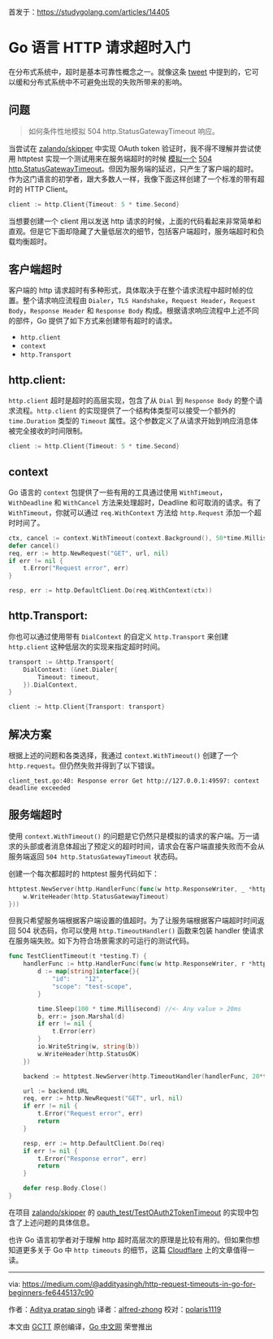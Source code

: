 首发于：https://studygolang.com/articles/14405

# Go 语言 HTTP 请求超时入门

在分布式系统中，超时是基本可靠性概念之一。就像这条 [tweet](https://twitter.com/copyconstruct/status/1025241837034860544) 中提到的，它可以缓和分布式系统中不可避免出现的失败所带来的影响。

## 问题

> 如何条件性地模拟 504 http.StatusGatewayTimeout 响应。

当尝试在 [zalando/skipper](https://github.com/zalando/skipper/issues/633) 中实现 OAuth token 验证时，我不得不理解并尝试使用 httptest 实现一个测试用来在服务端超时的时候 [模拟一个](https://stackoverflow.com/questions/51319726/how-to-mimic-504-timeout-error-for-http-request-inside-a-test-in-go) [504 http.StatusGatewayTimeout](https://stackoverflow.com/questions/51319726/how-to-mimic-504-timeout-error-for-http-request-inside-a-test-in-go)。但因为服务端的延迟，只产生了客户端的超时。作为这门语言的初学者，跟大多数人一样，我像下面这样创建了一个标准的带有超时的 HTTP Client。

```go
client := http.Client{Timeout: 5 * time.Second}
```

当想要创建一个 client 用以发送 http 请求的时候，上面的代码看起来非常简单和直观。但是它下面却隐藏了大量低层次的细节，包括客户端超时，服务端超时和负载均衡超时。

## 客户端超时

客户端的 http 请求超时有多种形式，具体取决于在整个请求流程中超时帧的位置。整个请求响应流程由 `Dialer`，`TLS Handshake`，`Request Header`，`Request Body`，`Response Header` 和 `Response Body` 构成。根据请求响应流程中上述不同的部件，Go 提供了如下方式来创建带有超时的请求。

* `http.client`
* `context`
* `http.Transport`

## http.client:

`http.client` 超时是超时的高层实现，包含了从 `Dial` 到 `Response Body` 的整个请求流程。`http.client` 的实现提供了一个结构体类型可以接受一个额外的 `time.Duration` 类型的 `Timeout` 属性。这个参数定义了从请求开始到响应消息体被完全接收的时间限制。

```go
client := http.Client{Timeout: 5 * time.Second}
```

## context

Go 语言的 `context` 包提供了一些有用的工具通过使用 `WithTimeout`，`WithDeadline` 和 `WithCancel` 方法来处理超时，Deadline 和可取消的请求。有了 `WithTimeout`，你就可以通过 `req.WithContext` 方法给 `http.Request` 添加一个超时时间了。

```go
ctx, cancel := context.WithTimeout(context.Background(), 50*time.Millisecond)
defer cancel()
req, err := http.NewRequest("GET", url, nil)
if err != nil {
    t.Error("Request error", err)
}

resp, err := http.DefaultClient.Do(req.WithContext(ctx))
```

## http.Transport:

你也可以通过使用带有 `DialContext` 的自定义 `http.Transport` 来创建 `http.client` 这种低层次的实现来指定超时时间。

```go
transport := &http.Transport{
    DialContext: (&net.Dialer{
        Timeout: timeout,
    }).DialContext,
}

client := http.Client{Transport: transport}
```

## 解决方案

根据上述的问题和各类选择，我通过 `context.WithTimeout()` 创建了一个 `http.request`。但仍然失败并得到了以下错误。

```
client_test.go:40: Response error Get http://127.0.0.1:49597: context deadline exceeded
```

## 服务端超时

使用 `context.WithTimeout()` 的问题是它仍然只是模拟的请求的客户端。万一请求的头部或者消息体超出了预定义的超时时间，请求会在客户端直接失败而不会从服务端返回 `504 http.StatusGatewayTimeout` 状态码。

创建一个每次都超时的 httptest 服务代码如下：

```go
httptest.NewServer(http.HandlerFunc(func(w http.ResponseWriter, _ *http.Request){
    w.WriteHeader(http.StatusGatewayTimeout)
}))
```

但我只希望服务端根据客户端设置的值超时。为了让服务端根据客户端超时时间返回 504 状态码，你可以使用 `http.TimeoutHandler()` 函数来包装 handler 使请求在服务端失败。如下为符合场景需求的可运行的测试代码。

```go
func TestClientTimeout(t *testing.T) {
    handlerFunc := http.HandlerFunc(func(w http.ResponseWriter, r *http.Request) {
        d := map[string]interface{}{
            "id":    "12",
            "scope": "test-scope",
        }

        time.Sleep(100 * time.Millisecond) //<- Any value > 20ms
        b, err:= json.Marshal(d)
        if err != nil {
            t.Error(err)
        }
        io.WriteString(w, string(b))
        w.WriteHeader(http.StatusOK)
    })

    backend := httptest.NewServer(http.TimeoutHandler(handlerFunc, 20*time.Millisecond, "server timeout"))

    url := backend.URL
    req, err := http.NewRequest("GET", url, nil)
    if err != nil {
        t.Error("Request error", err)
        return
    }

    resp, err := http.DefaultClient.Do(req)
    if err != nil {
        t.Error("Response error", err)
        return
    }

    defer resp.Body.Close()
}
```

在项目 [zalando/skipper](https://github.com/zalando/skipper/) 的 [oauth_test/TestOAuth2TokenTimeout](https://github.com/zalando/skipper/blob/master/filters/auth/oauth_test.go#L378:6) 的实现中包含了上述问题的具体信息。

也许 Go 语言初学者对于理解 http 超时高层次的原理是比较有用的。但如果你想知道更多关于 Go 中 `http timeouts` 的细节，这篇 [Cloudflare](https://blog.cloudflare.com/the-complete-guide-to-golang-net-http-timeouts/) 上的文章值得一读。

---

via: https://medium.com/@addityasingh/http-request-timeouts-in-go-for-beginners-fe6445137c90

作者：[Aditya pratap singh](https://medium.com/@addityasingh)
译者：[alfred-zhong](https://github.com/alfred-zhong)
校对：[polaris1119](https://github.com/polaris1119)

本文由 [GCTT](https://github.com/studygolang/GCTT) 原创编译，[Go 中文网](https://studygolang.com/) 荣誉推出
